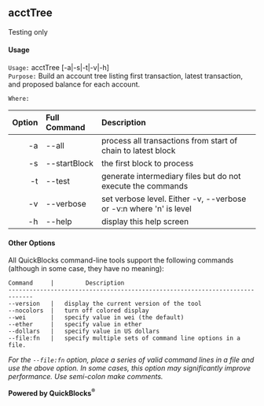 ## acctTree

Testing only

#### Usage

`Usage:`    acctTree [-a|-s|-t|-v|-h]  
`Purpose:`  Build an account tree listing first transaction, latest transaction, and proposed balance for each account.
             
`Where:`  

| Option | Full Command | Description |
| -------: | :------- | :------- |
| -a | --all | process all transactions from start of chain to latest block |
| -s | --startBlock | the first block to process |
| -t | --test | generate intermediary files but do not execute the commands |
| -v | --verbose | set verbose level. Either -v, --verbose or -v:n where 'n' is level |
| -h | --help | display this help screen |

#### Other Options

All QuickBlocks command-line tools support the following commands (although in some case, they have no meaning):

    Command     |         Description
    -----------------------------------------------------------------------------
    --version   |   display the current version of the tool
    --nocolors  |   turn off colored display
    --wei       |   specify value in wei (the default)
    --ether     |   specify value in ether
    --dollars   |   specify value in US dollars
    --file:fn   |   specify multiple sets of command line options in a file.

*For the `--file:fn` option, place a series of valid command lines in a file and use the above option. In some cases, this option may significantly improve performance. Use semi-colon make comments.*

**Powered by QuickBlocks<sup>&reg;</sup>**


